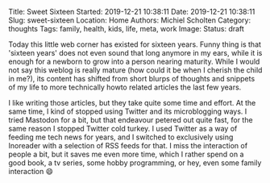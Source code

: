 Title: Sweet Sixteen
Started: 2019-12-21 10:38:11
Date: 2019-12-21 10:38:11
Slug: sweet-sixteen
Location: Home
Authors: Michiel Scholten
Category: thoughts
Tags: family, health, kids, life, meta, work
Image: 
Status: draft

Today this little web corner has existed for sixteen years. Funny thing is that 'sixteen years' does not even sound that long anymore in my ears, while it is enough for a newborn to grow into a person nearing maturity. While I would not say this weblog is really mature (how could it be when I cherish the child in me?), its content has shifted from short blurps of thoughts and snippets of my life to more technically howto related articles the last few years.

I like writing those articles, but they take quite some time and effort. At the same time, I kind of stopped using Twitter and its microblogging ways. I tried Mastodon for a bit, but that endeavour petered out quite fast, for the same reason I stopped Twitter cold turkey. I used Twitter as a way of feeding me tech news for years, and I switched to exclusively using Inoreader with a selection of RSS feeds for that. I miss the interaction of people a bit, but it saves me even more time, which I rather spend on a good book, a tv series, some hobby programming, or hey, even some family interaction 😄
